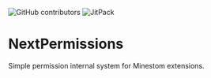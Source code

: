 <img alt="GitHub contributors" src="https://img.shields.io/github/contributors/MinestomPlugins/lib-permissions?style=flat-square"> <img alt="JitPack" src="https://img.shields.io/jitpack/version/com.github.MinestomPlugins/lib-permissions?style=flat-square">

# NextPermissions

Simple permission internal system for Minestom extensions.

